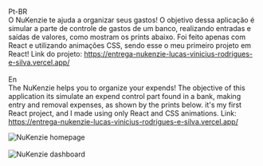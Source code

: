 Pt-BR
<br/>
O NuKenzie te ajuda a organizar seus gastos!
O objetivo dessa aplicação é simular a parte de controle de gastos de um banco, realizando entradas e saídas de valores, como mostram os prints abaixo. Foi feito apenas com React e utilizando animações CSS, sendo esse o meu primeiro projeto em React!
Link do projeto: https://entrega-nukenzie-lucas-vinicius-rodrigues-e-silva.vercel.app/
<br/>
<br/>
En
<br/>
The NuKenzie helps you to organize your expends!
The objective of this application its simulate an expend control part found in a bank, making entry and removal expenses, as shown by the prints below. it's my first React project, and I made using only React and CSS animations.
Link: https://entrega-nukenzie-lucas-vinicius-rodrigues-e-silva.vercel.app/
<div align="flex-start">
  <img align="center" alt="NuKenzie homepage" src="https://res.cloudinary.com/dvkwgt94s/image/upload/v1674226057/NuKenzie_tela_inicial_nwfnip.png"/>
</div>
<br/>
  <img align="center" alt="NuKenzie dashboard" src="https://res.cloudinary.com/dvkwgt94s/image/upload/v1674226057/NuKenzie_tela_de_lan%C3%A7amentos_scdfsr.png"/> 
<br/>

